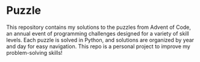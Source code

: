 # Puzzle
This repository contains my solutions to the puzzles from Advent of Code, an annual event of programming challenges designed for a variety of skill levels. Each puzzle is solved in Python, and solutions are organized by year and day for easy navigation. This repo is a personal project to improve my problem-solving skills!
